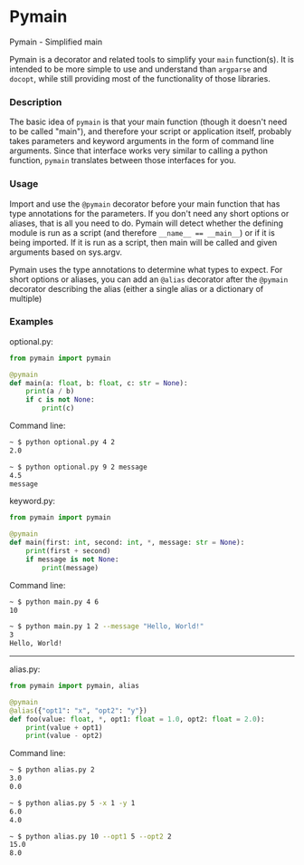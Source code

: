 # Pymain

Pymain - Simplified main

Pymain is a decorator and related tools to simplify your `main` function(s).
It is intended to be more simple to use and understand than `argparse` and
`docopt`, while still providing most of the functionality of those libraries.

### Description

The basic idea of `pymain` is that your main function (though it doesn't need
to be called "main"), and therefore your script or application itself, probably
takes parameters and keyword arguments in the form of command line arguments.
Since that interface works very similar to calling a python function, `pymain`
translates between those interfaces for you.

### Usage

Import and use the `@pymain` decorator before your main function that has type
annotations for the parameters. If you don't need any short options or aliases,
that is all you need to do. Pymain will detect whether the defining module is
run as a script (and therefore `__name__ == __main__`) or if it is being
imported. If it is run as a script, then main will be called and given
arguments based on sys.argv.

Pymain uses the type annotations to determine what types to expect. For short
options or aliases, you can add an `@alias` decorator after the `@pymain`
decorator describing the alias (either a single alias or a dictionary of
multiple)

### Examples

optional.py:
``` python
from pymain import pymain

@pymain
def main(a: float, b: float, c: str = None):
    print(a / b)
    if c is not None:
        print(c)
```

Command line:

``` bash
~ $ python optional.py 4 2
2.0
```

``` bash
~ $ python optional.py 9 2 message
4.5
message
```

keyword\.py:
``` python
from pymain import pymain

@pymain
def main(first: int, second: int, *, message: str = None):
    print(first + second)
    if message is not None:
        print(message)
```

Command line:
``` bash
~ $ python main.py 4 6
10
```

``` bash
~ $ python main.py 1 2 --message "Hello, World!"
3
Hello, World!
```
---

alias\.py:
``` python
from pymain import pymain, alias

@pymain
@alias({"opt1": "x", "opt2": "y"})
def foo(value: float, *, opt1: float = 1.0, opt2: float = 2.0):
    print(value + opt1)
    print(value - opt2)
```

Command line:
``` bash
~ $ python alias.py 2
3.0
0.0
```

``` bash
~ $ python alias.py 5 -x 1 -y 1
6.0
4.0
```

```bash
~ $ python alias.py 10 --opt1 5 --opt2 2
15.0
8.0
```
